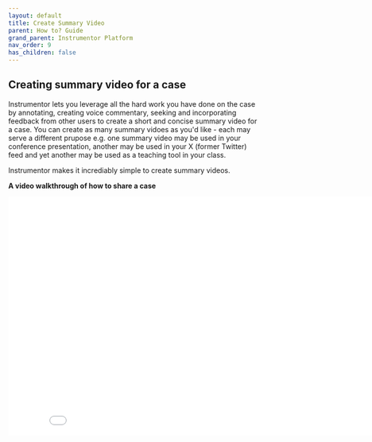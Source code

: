 ```yaml
---
layout: default
title: Create Summary Video
parent: How to? Guide
grand_parent: Instrumentor Platform
nav_order: 9
has_children: false
---
```


## Creating summary video for a case

Instrumentor lets you leverage all the hard work you have done on the case by annotating, creating voice commentary, seeking and incorporating feedback from other users to create a short and concise summary video for a case. You can create as many summary vidoes as you'd like - each may serve a different prupose e.g. one summary video may be used in your conference presentation, another may be used in your X (former Twitter) feed and yet another may be used as a teaching tool in your class.

Instrumentor makes it incrediably simple to create summary videos.

**A video walkthrough of how to share a case**

<iframe width="854" height="480" src="/assets/media/instrumentor/create_summary_video.mp4" frameborder="0" allowfullscreen></iframe>
